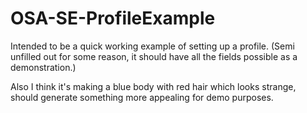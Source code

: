 # OSA-SE-ProfileExample

Intended to be a quick working example of setting up a profile. (Semi unfilled out for some reason, it should have all the fields possible as a demonstration.)

Also I think it's making a blue body with red hair which looks strange, should generate something more appealing for demo purposes.
